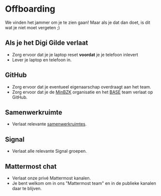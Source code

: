 # Offboarding

We vinden het jammer om je te zien gaan! Maar als je dat dan doet, is dit wat je niet moet vergeten ;)

## Als je het Digi Gilde verlaat

- Zorg ervoor dat je je laptop reset **voordat** je je telefoon inlevert
- Lever je laptop en telefoon in.

## GitHub

- Zorg ervoor dat je eventueel eigenaarschap overdraagt aan het team.
- Zorg ervoor dat je de
  [MinBZK](https://github.com/orgs/MinBZK) organisatie en het [BASE](https://github.com/orgs/MinBZK/teams/base) team verlaat op
  GitHub.

## Samenwerkruimte

- Verlaat relevante [samenwerkruimtes](https://www.samenwerkruimten.nl/).

## Signal

- Verlaat alle relevante Signal groepen.

## Mattermost chat

- Verlaat onze privé Mattermost kanalen.
- Je bent welkom om in ons "Mattermost team" en in de publieke kanalen daar te blijven.
